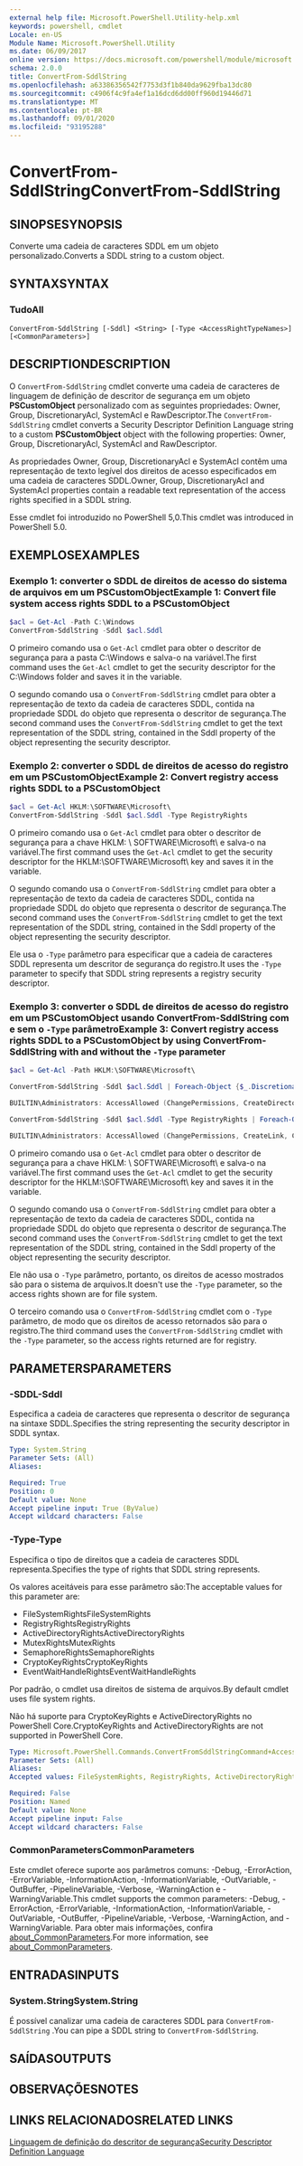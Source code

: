 ```yaml
---
external help file: Microsoft.PowerShell.Utility-help.xml
keywords: powershell, cmdlet
Locale: en-US
Module Name: Microsoft.PowerShell.Utility
ms.date: 06/09/2017
online version: https://docs.microsoft.com/powershell/module/microsoft.powershell.utility/convertfrom-sddlstring?view=powershell-7.1&WT.mc_id=ps-gethelp
schema: 2.0.0
title: ConvertFrom-SddlString
ms.openlocfilehash: a63386356542f7753d3f1b840da9629fba13dc80
ms.sourcegitcommit: c4906f4c9fa4ef1a16dcd6dd00ff960d19446d71
ms.translationtype: MT
ms.contentlocale: pt-BR
ms.lasthandoff: 09/01/2020
ms.locfileid: "93195288"
---
```

# <span data-ttu-id="d4db4-103">ConvertFrom-SddlString</span><span class="sxs-lookup"><span data-stu-id="d4db4-103">ConvertFrom-SddlString</span></span>

## <span data-ttu-id="d4db4-104">SINOPSE</span><span class="sxs-lookup"><span data-stu-id="d4db4-104">SYNOPSIS</span></span>
<span data-ttu-id="d4db4-105">Converte uma cadeia de caracteres SDDL em um objeto personalizado.</span><span class="sxs-lookup"><span data-stu-id="d4db4-105">Converts a SDDL string to a custom object.</span></span>

## <span data-ttu-id="d4db4-106">SYNTAX</span><span class="sxs-lookup"><span data-stu-id="d4db4-106">SYNTAX</span></span>

### <span data-ttu-id="d4db4-107">Tudo</span><span class="sxs-lookup"><span data-stu-id="d4db4-107">All</span></span>

```
ConvertFrom-SddlString [-Sddl] <String> [-Type <AccessRightTypeNames>] [<CommonParameters>]
```

## <span data-ttu-id="d4db4-108">DESCRIPTION</span><span class="sxs-lookup"><span data-stu-id="d4db4-108">DESCRIPTION</span></span>

<span data-ttu-id="d4db4-109">O `ConvertFrom-SddlString` cmdlet converte uma cadeia de caracteres de linguagem de definição de descritor de segurança em um objeto **PSCustomObject** personalizado com as seguintes propriedades: Owner, Group, DiscretionaryAcl, SystemAcl e RawDescriptor.</span><span class="sxs-lookup"><span data-stu-id="d4db4-109">The `ConvertFrom-SddlString` cmdlet converts a Security Descriptor Definition Language string to a custom **PSCustomObject** object with the following properties: Owner, Group, DiscretionaryAcl, SystemAcl and RawDescriptor.</span></span>

<span data-ttu-id="d4db4-110">As propriedades Owner, Group, DiscretionaryAcl e SystemAcl contêm uma representação de texto legível dos direitos de acesso especificados em uma cadeia de caracteres SDDL.</span><span class="sxs-lookup"><span data-stu-id="d4db4-110">Owner, Group, DiscretionaryAcl and SystemAcl properties contain a readable text representation of the access rights specified in a SDDL string.</span></span>

<span data-ttu-id="d4db4-111">Esse cmdlet foi introduzido no PowerShell 5,0.</span><span class="sxs-lookup"><span data-stu-id="d4db4-111">This cmdlet was introduced in PowerShell 5.0.</span></span>

## <span data-ttu-id="d4db4-112">EXEMPLOS</span><span class="sxs-lookup"><span data-stu-id="d4db4-112">EXAMPLES</span></span>

### <span data-ttu-id="d4db4-113">Exemplo 1: converter o SDDL de direitos de acesso do sistema de arquivos em um PSCustomObject</span><span class="sxs-lookup"><span data-stu-id="d4db4-113">Example 1: Convert file system access rights SDDL to a PSCustomObject</span></span>

```powershell
$acl = Get-Acl -Path C:\Windows
ConvertFrom-SddlString -Sddl $acl.Sddl
```

<span data-ttu-id="d4db4-114">O primeiro comando usa o `Get-Acl` cmdlet para obter o descritor de segurança para a pasta C:\Windows e salva-o na variável.</span><span class="sxs-lookup"><span data-stu-id="d4db4-114">The first command uses the `Get-Acl` cmdlet to get the security descriptor for the C:\Windows folder and saves it in the variable.</span></span>

<span data-ttu-id="d4db4-115">O segundo comando usa o `ConvertFrom-SddlString` cmdlet para obter a representação de texto da cadeia de caracteres SDDL, contida na propriedade SDDL do objeto que representa o descritor de segurança.</span><span class="sxs-lookup"><span data-stu-id="d4db4-115">The second command uses the `ConvertFrom-SddlString` cmdlet to get the text representation of the SDDL string, contained in the Sddl property of the object representing the security descriptor.</span></span>

### <span data-ttu-id="d4db4-116">Exemplo 2: converter o SDDL de direitos de acesso do registro em um PSCustomObject</span><span class="sxs-lookup"><span data-stu-id="d4db4-116">Example 2: Convert registry access rights SDDL to a PSCustomObject</span></span>

```powershell
$acl = Get-Acl HKLM:\SOFTWARE\Microsoft\
ConvertFrom-SddlString -Sddl $acl.Sddl -Type RegistryRights
```

<span data-ttu-id="d4db4-117">O primeiro comando usa o `Get-Acl` cmdlet para obter o descritor de segurança para a chave HKLM: \ SOFTWARE\Microsoft\ e salva-o na variável.</span><span class="sxs-lookup"><span data-stu-id="d4db4-117">The first command uses the `Get-Acl` cmdlet to get the security descriptor for the HKLM:\SOFTWARE\Microsoft\ key and saves it in the variable.</span></span>

<span data-ttu-id="d4db4-118">O segundo comando usa o `ConvertFrom-SddlString` cmdlet para obter a representação de texto da cadeia de caracteres SDDL, contida na propriedade SDDL do objeto que representa o descritor de segurança.</span><span class="sxs-lookup"><span data-stu-id="d4db4-118">The second command uses the `ConvertFrom-SddlString` cmdlet to get the text representation of the SDDL string, contained in the Sddl property of the object representing the security descriptor.</span></span>

<span data-ttu-id="d4db4-119">Ele usa o `-Type` parâmetro para especificar que a cadeia de caracteres SDDL representa um descritor de segurança do registro.</span><span class="sxs-lookup"><span data-stu-id="d4db4-119">It uses the `-Type` parameter to specify that SDDL string represents a registry security descriptor.</span></span>

### <span data-ttu-id="d4db4-120">Exemplo 3: converter o SDDL de direitos de acesso do registro em um PSCustomObject usando ConvertFrom-SddlString com e sem o `-Type` parâmetro</span><span class="sxs-lookup"><span data-stu-id="d4db4-120">Example 3: Convert registry access rights SDDL to a PSCustomObject by using ConvertFrom-SddlString with and without the `-Type` parameter</span></span>

```powershell
$acl = Get-Acl -Path HKLM:\SOFTWARE\Microsoft\

ConvertFrom-SddlString -Sddl $acl.Sddl | Foreach-Object {$_.DiscretionaryAcl[0]}

BUILTIN\Administrators: AccessAllowed (ChangePermissions, CreateDirectories, Delete, ExecuteKey, FullControl, GenericExecute, GenericWrite, ListDirectory, ReadExtendedAttributes, ReadPermissions, TakeOwnership, Traverse, WriteData, WriteExtendedAttributes, WriteKey)

ConvertFrom-SddlString -Sddl $acl.Sddl -Type RegistryRights | Foreach-Object {$_.DiscretionaryAcl[0]}

BUILTIN\Administrators: AccessAllowed (ChangePermissions, CreateLink, CreateSubKey, Delete, EnumerateSubKeys, ExecuteKey, FullControl, GenericExecute, GenericWrite, Notify, QueryValues, ReadPermissions, SetValue, TakeOwnership, WriteKey)
```

<span data-ttu-id="d4db4-121">O primeiro comando usa o `Get-Acl` cmdlet para obter o descritor de segurança para a chave HKLM: \ SOFTWARE\Microsoft\ e salva-o na variável.</span><span class="sxs-lookup"><span data-stu-id="d4db4-121">The first command uses the `Get-Acl` cmdlet to get the security descriptor for the HKLM:\SOFTWARE\Microsoft\ key and saves it in the variable.</span></span>

<span data-ttu-id="d4db4-122">O segundo comando usa o `ConvertFrom-SddlString` cmdlet para obter a representação de texto da cadeia de caracteres SDDL, contida na propriedade SDDL do objeto que representa o descritor de segurança.</span><span class="sxs-lookup"><span data-stu-id="d4db4-122">The second command uses the `ConvertFrom-SddlString` cmdlet to get the text representation of the SDDL string, contained in the Sddl property of the object representing the security descriptor.</span></span>

<span data-ttu-id="d4db4-123">Ele não usa o `-Type` parâmetro, portanto, os direitos de acesso mostrados são para o sistema de arquivos.</span><span class="sxs-lookup"><span data-stu-id="d4db4-123">It doesn't use the `-Type` parameter, so the access rights shown are for file system.</span></span>

<span data-ttu-id="d4db4-124">O terceiro comando usa o `ConvertFrom-SddlString` cmdlet com o `-Type` parâmetro, de modo que os direitos de acesso retornados são para o registro.</span><span class="sxs-lookup"><span data-stu-id="d4db4-124">The third command uses the `ConvertFrom-SddlString` cmdlet with the `-Type` parameter, so the access rights returned are for registry.</span></span>

## <span data-ttu-id="d4db4-125">PARAMETERS</span><span class="sxs-lookup"><span data-stu-id="d4db4-125">PARAMETERS</span></span>

### <span data-ttu-id="d4db4-126">-SDDL</span><span class="sxs-lookup"><span data-stu-id="d4db4-126">-Sddl</span></span>

<span data-ttu-id="d4db4-127">Especifica a cadeia de caracteres que representa o descritor de segurança na sintaxe SDDL.</span><span class="sxs-lookup"><span data-stu-id="d4db4-127">Specifies the string representing the security descriptor in SDDL syntax.</span></span>

```yaml
Type: System.String
Parameter Sets: (All)
Aliases:

Required: True
Position: 0
Default value: None
Accept pipeline input: True (ByValue)
Accept wildcard characters: False
```

### <span data-ttu-id="d4db4-128">-Type</span><span class="sxs-lookup"><span data-stu-id="d4db4-128">-Type</span></span>

<span data-ttu-id="d4db4-129">Especifica o tipo de direitos que a cadeia de caracteres SDDL representa.</span><span class="sxs-lookup"><span data-stu-id="d4db4-129">Specifies the type of rights that SDDL string represents.</span></span>

<span data-ttu-id="d4db4-130">Os valores aceitáveis para esse parâmetro são:</span><span class="sxs-lookup"><span data-stu-id="d4db4-130">The acceptable values for this parameter are:</span></span>

- <span data-ttu-id="d4db4-131">FileSystemRights</span><span class="sxs-lookup"><span data-stu-id="d4db4-131">FileSystemRights</span></span>
- <span data-ttu-id="d4db4-132">RegistryRights</span><span class="sxs-lookup"><span data-stu-id="d4db4-132">RegistryRights</span></span>
- <span data-ttu-id="d4db4-133">ActiveDirectoryRights</span><span class="sxs-lookup"><span data-stu-id="d4db4-133">ActiveDirectoryRights</span></span>
- <span data-ttu-id="d4db4-134">MutexRights</span><span class="sxs-lookup"><span data-stu-id="d4db4-134">MutexRights</span></span>
- <span data-ttu-id="d4db4-135">SemaphoreRights</span><span class="sxs-lookup"><span data-stu-id="d4db4-135">SemaphoreRights</span></span>
- <span data-ttu-id="d4db4-136">CryptoKeyRights</span><span class="sxs-lookup"><span data-stu-id="d4db4-136">CryptoKeyRights</span></span>
- <span data-ttu-id="d4db4-137">EventWaitHandleRights</span><span class="sxs-lookup"><span data-stu-id="d4db4-137">EventWaitHandleRights</span></span>

<span data-ttu-id="d4db4-138">Por padrão, o cmdlet usa direitos de sistema de arquivos.</span><span class="sxs-lookup"><span data-stu-id="d4db4-138">By default cmdlet uses file system rights.</span></span>

<span data-ttu-id="d4db4-139">Não há suporte para CryptoKeyRights e ActiveDirectoryRights no PowerShell Core.</span><span class="sxs-lookup"><span data-stu-id="d4db4-139">CryptoKeyRights and ActiveDirectoryRights are not supported in PowerShell Core.</span></span>

```yaml
Type: Microsoft.PowerShell.Commands.ConvertFromSddlStringCommand+AccessRightTypeNames
Parameter Sets: (All)
Aliases:
Accepted values: FileSystemRights, RegistryRights, ActiveDirectoryRights, MutexRights, SemaphoreRights, CryptoKeyRights, EventWaitHandleRights

Required: False
Position: Named
Default value: None
Accept pipeline input: False
Accept wildcard characters: False
```

### <span data-ttu-id="d4db4-140">CommonParameters</span><span class="sxs-lookup"><span data-stu-id="d4db4-140">CommonParameters</span></span>

<span data-ttu-id="d4db4-141">Este cmdlet oferece suporte aos parâmetros comuns: -Debug, -ErrorAction, -ErrorVariable, -InformationAction, -InformationVariable, -OutVariable, -OutBuffer, -PipelineVariable, -Verbose, -WarningAction e -WarningVariable.</span><span class="sxs-lookup"><span data-stu-id="d4db4-141">This cmdlet supports the common parameters: -Debug, -ErrorAction, -ErrorVariable, -InformationAction, -InformationVariable, -OutVariable, -OutBuffer, -PipelineVariable, -Verbose, -WarningAction, and -WarningVariable.</span></span> <span data-ttu-id="d4db4-142">Para obter mais informações, confira [about_CommonParameters](https://go.microsoft.com/fwlink/?LinkID=113216).</span><span class="sxs-lookup"><span data-stu-id="d4db4-142">For more information, see [about_CommonParameters](https://go.microsoft.com/fwlink/?LinkID=113216).</span></span>

## <span data-ttu-id="d4db4-143">ENTRADAS</span><span class="sxs-lookup"><span data-stu-id="d4db4-143">INPUTS</span></span>

### <span data-ttu-id="d4db4-144">System.String</span><span class="sxs-lookup"><span data-stu-id="d4db4-144">System.String</span></span>

<span data-ttu-id="d4db4-145">É possível canalizar uma cadeia de caracteres SDDL para `ConvertFrom-SddlString` .</span><span class="sxs-lookup"><span data-stu-id="d4db4-145">You can pipe a SDDL string to `ConvertFrom-SddlString`.</span></span>

## <span data-ttu-id="d4db4-146">SAÍDAS</span><span class="sxs-lookup"><span data-stu-id="d4db4-146">OUTPUTS</span></span>

## <span data-ttu-id="d4db4-147">OBSERVAÇÕES</span><span class="sxs-lookup"><span data-stu-id="d4db4-147">NOTES</span></span>

## <span data-ttu-id="d4db4-148">LINKS RELACIONADOS</span><span class="sxs-lookup"><span data-stu-id="d4db4-148">RELATED LINKS</span></span>

[<span data-ttu-id="d4db4-149">Linguagem de definição do descritor de segurança</span><span class="sxs-lookup"><span data-stu-id="d4db4-149">Security Descriptor Definition Language</span></span>](/windows/win32/secauthz/security-descriptor-definition-language)

